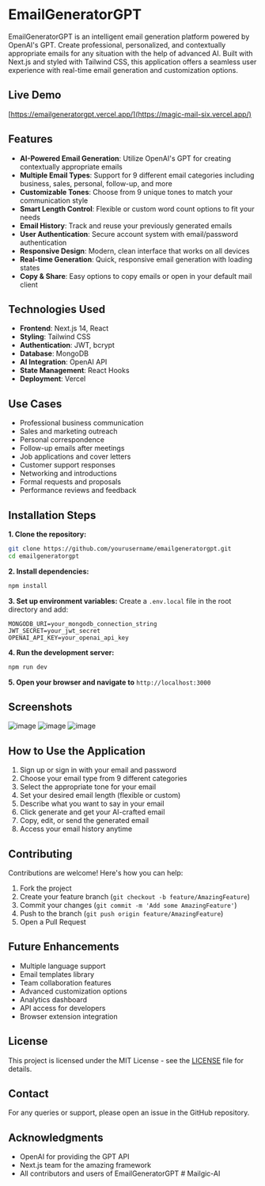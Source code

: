 # EmailGeneratorGPT

EmailGeneratorGPT is an intelligent email generation platform powered by OpenAI's GPT. Create professional, personalized, and contextually appropriate emails for any situation with the help of advanced AI. Built with Next.js and styled with Tailwind CSS, this application offers a seamless user experience with real-time email generation and customization options.

## Live Demo

[https://emailgeneratorgpt.vercel.app/](https://magic-mail-six.vercel.app/)

## Features

- **AI-Powered Email Generation**: Utilize OpenAI's GPT for creating contextually appropriate emails
- **Multiple Email Types**: Support for 9 different email categories including business, sales, personal, follow-up, and more
- **Customizable Tones**: Choose from 9 unique tones to match your communication style
- **Smart Length Control**: Flexible or custom word count options to fit your needs
- **Email History**: Track and reuse your previously generated emails
- **User Authentication**: Secure account system with email/password authentication
- **Responsive Design**: Modern, clean interface that works on all devices
- **Real-time Generation**: Quick, responsive email generation with loading states
- **Copy & Share**: Easy options to copy emails or open in your default mail client

## Technologies Used

- **Frontend**: Next.js 14, React
- **Styling**: Tailwind CSS
- **Authentication**: JWT, bcrypt
- **Database**: MongoDB
- **AI Integration**: OpenAI API
- **State Management**: React Hooks
- **Deployment**: Vercel

## Use Cases

- Professional business communication
- Sales and marketing outreach
- Personal correspondence
- Follow-up emails after meetings
- Job applications and cover letters
- Customer support responses
- Networking and introductions
- Formal requests and proposals
- Performance reviews and feedback

## Installation Steps

**1. Clone the repository:**

```bash
git clone https://github.com/yourusername/emailgeneratorgpt.git
cd emailgeneratorgpt
```

**2. Install dependencies:**

```bash
npm install
```

**3. Set up environment variables:**
Create a `.env.local` file in the root directory and add:

```
MONGODB_URI=your_mongodb_connection_string
JWT_SECRET=your_jwt_secret
OPENAI_API_KEY=your_openai_api_key
```

**4. Run the development server:**

```bash
npm run dev
```

**5. Open your browser and navigate to** `http://localhost:3000`

## Screenshots

![image](https://github.com/user-attachments/assets/48fdbf7a-1cba-4d5d-8786-1e600dd1ac4c)
![image](https://github.com/user-attachments/assets/536f2a59-82e2-4f18-808d-61b631d00601)
![image](https://github.com/user-attachments/assets/dcf55b67-bbde-44ab-8601-b4e1126beb79)

## How to Use the Application

1. Sign up or sign in with your email and password
2. Choose your email type from 9 different categories
3. Select the appropriate tone for your email
4. Set your desired email length (flexible or custom)
5. Describe what you want to say in your email
6. Click generate and get your AI-crafted email
7. Copy, edit, or send the generated email
8. Access your email history anytime

## Contributing

Contributions are welcome! Here's how you can help:

1. Fork the project
2. Create your feature branch (`git checkout -b feature/AmazingFeature`)
3. Commit your changes (`git commit -m 'Add some AmazingFeature'`)
4. Push to the branch (`git push origin feature/AmazingFeature`)
5. Open a Pull Request

## Future Enhancements

- Multiple language support
- Email templates library
- Team collaboration features
- Advanced customization options
- Analytics dashboard
- API access for developers
- Browser extension integration

## License

This project is licensed under the MIT License - see the [LICENSE](LICENSE) file for details.

## Contact

For any queries or support, please open an issue in the GitHub repository.

## Acknowledgments

- OpenAI for providing the GPT API
- Next.js team for the amazing framework
- All contributors and users of EmailGeneratorGPT
#   M a i l g i c - A I  
 